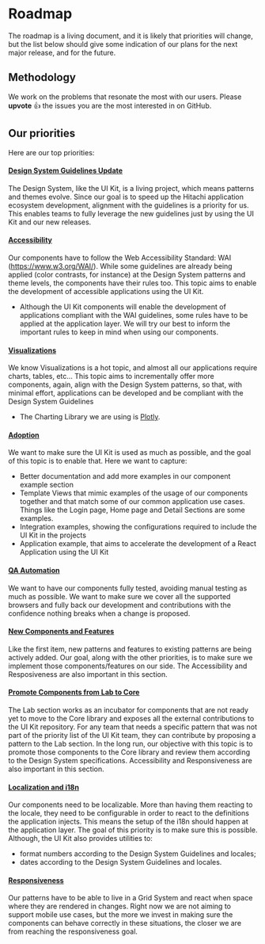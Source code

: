 # Roadmap

The roadmap is a living document, and it is likely that priorities will change, but the list below should give some indication of our plans for the next major release, and for the future.

## Methodology

We work on the problems that resonate the most with our users.
Please **upvote** 👍 the issues you are the most interested in on GitHub.

## Our priorities

Here are our top priorities:

#### [Design System Guidelines Update](https://github.com/pentaho/hv-uikit-react/milestone/4)

The Design System, like the UI Kit, is a living project, which means patterns and themes evolve. Since our goal is to speed up the Hitachi application ecosystem development, alignment with the guidelines is a priority for us. This enables teams to fully leverage the new guidelines just by using the UI Kit and our new releases.

#### [Accessibility](https://github.com/pentaho/hv-uikit-react/milestone/9)

Our components have to follow the Web Accessibility Standard: WAI (https://www.w3.org/WAI/). While some guidelines are already being applied (color contrasts, for instance) at the Design System patterns and theme levels, the components have their rules too. This topic aims to enable the development of accessible applications using the UI Kit.

- Although the UI Kit components will enable the development of applications compliant with the WAI guidelines, some rules have to be applied at the application layer. We will try our best to inform the important rules to keep in mind when using our components.

#### [Visualizations](https://github.com/pentaho/hv-uikit-react/milestone/7)

We know Visualizations is a hot topic, and almost all our applications require charts, tables, etc... This topic aims to incrementally offer more components, again, align with the Design System patterns, so that, with minimal effort, applications can be developed and be compliant with the Design System Guidelines

- The Charting Library we are using is [Plotly](https://plot.ly/).

#### [Adoption](https://github.com/pentaho/hv-uikit-react/milestone/12)

We want to make sure the UI Kit is used as much as possible, and the goal of this topic is to enable that. Here we want to capture:

- Better documentation and add more examples in our component example section
- Template Views that mimic examples of the usage of our components together and that match some of our common application use cases. Things like the Login page, Home page and Detail Sections are some examples.
- Integration examples, showing the configurations required to include the UI Kit in the projects
- Application example, that aims to accelerate the development of a React Application using the UI Kit

#### [QA Automation](https://github.com/pentaho/hv-uikit-react/milestone/11)

We want to have our components fully tested, avoiding manual testing as much as possible. We want to make sure we cover all the supported browsers and fully back our development and contributions with the confidence nothing breaks when a change is proposed.

#### [New Components and Features](https://github.com/pentaho/hv-uikit-react/milestone/6)

Like the first item, new patterns and features to existing patterns are being actively added. Our goal, along with the other priorities, is to make sure we implement those components/features on our side. The Accessibility and Resposiveness are also important in this section.

#### [Promote Components from Lab to Core](https://github.com/pentaho/hv-uikit-react/milestone/3)

The Lab section works as an incubator for components that are not ready yet to move to the Core library and exposes all the external contributions to the UI Kit repository. For any team that needs a specific pattern that was not part of the priority list of the UI Kit team, they can contribute by proposing a pattern to the Lab section. In the long run, our objective with this topic is to promote those components to the Core library and review them according to the Design System specifications. Accessibility and Responsiveness are also important in this section.

#### [Localization and i18n](https://github.com/pentaho/hv-uikit-react/milestone/10)

Our components need to be localizable. More than having them reacting to the locale, they need to be configurable in order to react to the definitions the application injects. This means the setup of the i18n should happen at the application layer. The goal of this priority is to make sure this is possible. Although, the UI Kit also provides utilities to:

- format numbers according to the Design System Guidelines and locales;
- dates according to the Design System Guidelines and locales.

#### [Responsiveness](https://github.com/pentaho/hv-uikit-react/milestone/8)

Our patterns have to be able to live in a Grid System and react when space where they are rendered in changes. Right now we are not aiming to support mobile use cases, but the more we invest in making sure the components can behave correctly in these situations, the closer we are from reaching the responsiveness goal.
